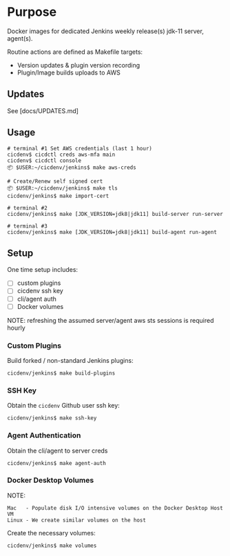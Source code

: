# Purpose
Docker images for dedicated Jenkins weekly release(s) jdk-11 server, agent(s).

Routine actions are defined as Makefile targets:
* Version updates & plugin version recording
* Plugin/Image builds uploads to AWS

## Updates
See [docs/UPDATES.md]

## Usage
```
# terminal #1 Set AWS credentials (last 1 hour)
cicdenv$ cicdctl creds aws-mfa main
cicdenv$ cicdctl console
📦 $USER:~/cicdenv/jenkins$ make aws-creds

# Create/Renew self signed cert
📦 $USER:~/cicdenv/jenkins$ make tls
cicdenv/jenkins$ make import-cert

# terminal #2
cicdenv/jenkins$ make [JDK_VERSION=jdk8|jdk11] build-server run-server

# terminal #3
cicdenv/jenkins$ make [JDK_VERSION=jdk8|jdk11] build-agent run-agent
```

## Setup
One time setup includes:
- [ ] custom plugins
- [ ] cicdenv ssh key
- [ ] cli/agent auth
- [ ] Docker volumes

NOTE: refreshing the assumed server/agent aws sts sessions is required hourly

### Custom Plugins
Build forked / non-standard Jenkins plugins:
```
cicdenv/jenkins$ make build-plugins
```

### SSH Key
Obtain the `cicdenv` Github user ssh key:
```
cicdenv/jenkins$ make ssh-key
```

### Agent Authentication
Obtain the cli/agent to server creds
```
cicdenv/jenkins$ make agent-auth
```

### Docker Desktop Volumes
NOTE:
```
Mac   - Populate disk I/O intensive volumes on the Docker Desktop Host VM
Linux - We create similar volumes on the host
```

Create the necessary volumes:
```
cicdenv/jenkins$ make volumes
```
